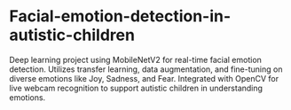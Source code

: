 # Facial-emotion-detection-in-autistic-children
Deep learning project using MobileNetV2 for real-time facial emotion detection. Utilizes transfer learning, data augmentation, and fine-tuning on diverse emotions like Joy, Sadness, and Fear. Integrated with OpenCV for live webcam recognition to support autistic children in understanding emotions.

